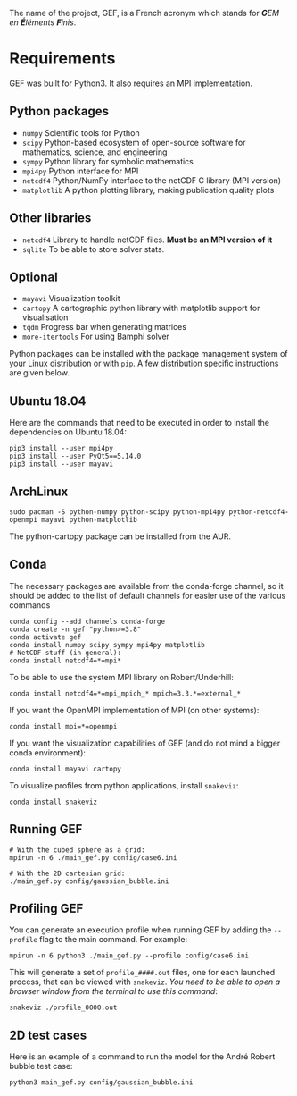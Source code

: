 The name of the project, GEF, is a French acronym which stands for ***G**EM en **É**léments **F**inis*.  

# Requirements

GEF was built for Python3.  It also requires an MPI implementation.

## Python packages
* `numpy` Scientific tools for Python
* `scipy` Python-based ecosystem of open-source software for mathematics, science, and engineering
* `sympy` Python library for symbolic mathematics
* `mpi4py` Python interface for MPI
* `netcdf4` Python/NumPy interface to the netCDF C library (MPI version)
* `matplotlib` A python plotting library, making publication quality plots

## Other libraries
* `netcdf4` Library to handle netCDF files. **Must be an MPI version of it**
* `sqlite` To be able to store solver stats.

## Optional
* `mayavi` Visualization toolkit
* `cartopy` A cartographic python library with matplotlib support for visualisation
* `tqdm`   Progress bar when generating matrices
* `more-itertools` For using Bamphi solver

Python packages can be installed with the package management system of your
Linux distribution or with `pip`.  A few distribution specific instructions
are given below.

## Ubuntu 18.04
Here are the commands that need to be executed in order to install the
dependencies on Ubuntu 18.04:
```
pip3 install --user mpi4py
pip3 install --user PyQt5==5.14.0
pip3 install --user mayavi
```

## ArchLinux
```
sudo pacman -S python-numpy python-scipy python-mpi4py python-netcdf4-openmpi mayavi python-matplotlib 
```
The python-cartopy package can be installed from the AUR.

## Conda
The necessary packages are available from the conda-forge channel, so it should
be added to the list of default channels for easier use of the various commands
```
conda config --add channels conda-forge
conda create -n gef "python>=3.8"
conda activate gef
conda install numpy scipy sympy mpi4py matplotlib
# NetCDF stuff (in general):
conda install netcdf4=*=mpi*
```

To be able to use the system MPI library on Robert/Underhill:
```
conda install netcdf4=*=mpi_mpich_* mpich=3.3.*=external_*
```

If you want the OpenMPI implementation of MPI (on other systems):
```
conda install mpi=*=openmpi
```

If you want the visualization capabilities of GEF (and do not mind a bigger
conda environment):
```
conda install mayavi cartopy
```

To visualize profiles from python applications, install `snakeviz`:
```
conda install snakeviz
```

## Running GEF

```
# With the cubed sphere as a grid:
mpirun -n 6 ./main_gef.py config/case6.ini

# With the 2D cartesian grid:
./main_gef.py config/gaussian_bubble.ini
```

## Profiling GEF

You can generate an execution profile when running GEF by adding the `--profile` flag to the main command. For example:
```
mpirun -n 6 python3 ./main_gef.py --profile config/case6.ini
```

This will generate a set of `profile_####.out` files, one for each launched process, that can be viewed with `snakeviz`. _You need to be able to open a browser window from the terminal to use this command_:
```
snakeviz ./profile_0000.out
```

## 2D test cases
Here is an example of a command to run the model for the André Robert bubble test case:
```
python3 main_gef.py config/gaussian_bubble.ini
```